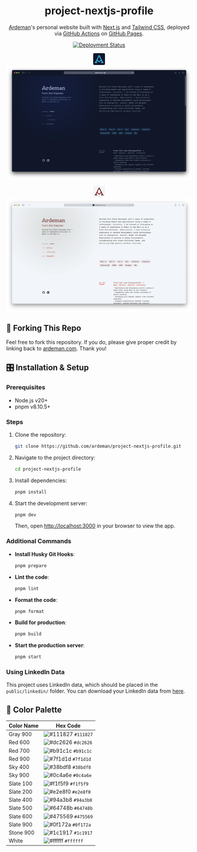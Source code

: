 <h1 align="center">
  project-nextjs-profile
</h1>

<p align="center">
  <a href="https://ardeman.com/" target="_blank">Ardeman</a>'s personal website built with <a href="https://nextjs.org/" target="_blank">Next.js</a> and <a href="https://tailwindcss.com/" target="_blank">Tailwind CSS</a>, deployed via <a href="https://github.com/features/actions" target="_blank">GitHub Actions</a> on <a href="https://pages.github.com/" target="_blank">GitHub Pages</a>.
</p>

<p align="center">
  <a href="https://github.com/ardeman/project-nextjs-profile/actions/workflows/nextjs.yml" target="_blank">
    <img src="https://github.com/ardeman/project-nextjs-profile/actions/workflows/nextjs.yml/badge.svg?branch=main" alt="Deployment Status" />
  </a>
</p>

<p align="center">
  <img alt="Dark Mode Logo" src="https://raw.githubusercontent.com/ardeman/project-nextjs-profile/main/public/images/dark/favicon-32x32.png" width="32" /><br />
  <img alt="Dark Mode Demo" src="https://raw.githubusercontent.com/ardeman/project-nextjs-profile/main/public/images/demo/dark.png" />
</p>

<p align="center">
  <img alt="Light Mode Logo" src="https://raw.githubusercontent.com/ardeman/project-nextjs-profile/main/public/images/light/favicon-32x32.png" width="32" /><br />
  <img alt="Light Mode Demo" src="https://raw.githubusercontent.com/ardeman/project-nextjs-profile/main/public/images/demo/light.png" />
</p>

## 🍴 Forking This Repo

Feel free to fork this repository. If you do, please give proper credit by linking back to [ardeman.com](https://ardeman.com/). Thank you!

## 🎛️ Installation & Setup

### Prerequisites

- Node.js v20+
- pnpm v8.10.5+

### Steps

1. Clone the repository:

   ```bash
   git clone https://github.com/ardeman/project-nextjs-profile.git
   ```

2. Navigate to the project directory:

   ```bash
   cd project-nextjs-profile
   ```

3. Install dependencies:

   ```bash
   pnpm install
   ```

4. Start the development server:

   ```bash
   pnpm dev
   ```

   Then, open [http://localhost:3000](http://localhost:3000) in your browser to view the app.

### Additional Commands

- **Install Husky Git Hooks**:

   ```bash
   pnpm prepare
   ```

- **Lint the code**:

   ```bash
   pnpm lint
   ```

- **Format the code**:

   ```bash
   pnpm format
   ```

- **Build for production**:

   ```bash
   pnpm build
   ```

- **Start the production server**:

   ```bash
   pnpm start
   ```

### Using LinkedIn Data

This project uses LinkedIn data, which should be placed in the `public/linkedin/` folder. You can download your LinkedIn data from [here](https://www.linkedin.com/mypreferences/d/download-my-data).

## 🎨 Color Palette

| Color Name     | Hex Code                                                           |
| -------------- | ------------------------------------------------------------------ |
| Gray 900       | ![#111827](https://via.placeholder.com/10/111827?text=+) `#111827` |
| Red 600        | ![#dc2626](https://via.placeholder.com/10/dc2626?text=+) `#dc2626` |
| Red 700        | ![#b91c1c](https://via.placeholder.com/10/b91c1c?text=+) `#b91c1c` |
| Red 900        | ![#7f1d1d](https://via.placeholder.com/10/7f1d1d?text=+) `#7f1d1d` |
| Sky 400        | ![#38bdf8](https://via.placeholder.com/10/38bdf8?text=+) `#38bdf8` |
| Sky 900        | ![#0c4a6e](https://via.placeholder.com/10/0c4a6e?text=+) `#0c4a6e` |
| Slate 100      | ![#f1f5f9](https://via.placeholder.com/10/f1f5f9?text=+) `#f1f5f9` |
| Slate 200      | ![#e2e8f0](https://via.placeholder.com/10/e2e8f0?text=+) `#e2e8f0` |
| Slate 400      | ![#94a3b8](https://via.placeholder.com/10/94a3b8?text=+) `#94a3b8` |
| Slate 500      | ![#64748b](https://via.placeholder.com/10/64748b?text=+) `#64748b` |
| Slate 600      | ![#475569](https://via.placeholder.com/10/475569?text=+) `#475569` |
| Slate 900      | ![#0f172a](https://via.placeholder.com/10/0f172a?text=+) `#0f172a` |
| Stone 900      | ![#1c1917](https://via.placeholder.com/10/1c1917?text=+) `#1c1917` |
| White          | ![#ffffff](https://via.placeholder.com/10/ffffff?text=+) `#ffffff` |
